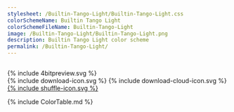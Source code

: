 ```yaml
---
stylesheet: /Builtin-Tango-Light/Builtin-Tango-Light.css
colorSchemeName: Builtin Tango Light
colorSchemeFileName: Builtin-Tango-Light
image: /Builtin-Tango-Light/Builtin-Tango-Light.png
description: Builtin Tango Light color scheme
permalink: /Builtin-Tango-Light/
---
```

<h2 style='text-align:center'>
    <a id='colorSchemeNameLink' href='#'>
        <span class='ColorSchemeFileName' />
    </a>
</h2>

<div class='centeredText'>
{% include 4bitpreview.svg %}
</div>

<div class='centeredText'>
    <a id='downloadSchemeLink' class='padded'>
{% include download-icon.svg %}
    </a>
    <a id='cdnSchemeLink' class='padded'>
{% include download-cloud-icon.svg %}
    </a>
    <a id='feelingLucky' href="javascript:feelingLucky(document.getElementById('themeSelector'))" class='padded'>
{% include shuffle-icon.svg %}
    </a>
</div>

{% include ColorTable.md %}

